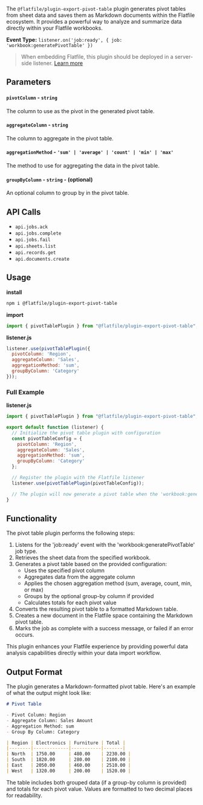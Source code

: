 <!-- START_INFOCARD -->

The `@flatfile/plugin-export-pivot-table` plugin generates pivot tables from sheet data and saves them as Markdown documents within the Flatfile ecosystem. It provides a powerful way to analyze and summarize data directly within your Flatfile workbooks.

**Event Type:** 
`listener.on('job:ready', { job: 'workbook:generatePivotTable' })`

<!-- END_INFOCARD -->


> When embedding Flatfile, this plugin should be deployed in a server-side listener. [Learn more](/docs/orchestration/listeners#listener-types)



## Parameters

#### `pivotColumn` - `string` 
The column to use as the pivot in the generated pivot table.

#### `aggregateColumn` - `string`
The column to aggregate in the pivot table.

#### `aggregationMethod` - `'sum' | 'average' | 'count' | 'min' | 'max'`
The method to use for aggregating the data in the pivot table.

#### `groupByColumn` - `string` - (optional)
An optional column to group by in the pivot table.



## API Calls

- `api.jobs.ack`
- `api.jobs.complete`
- `api.jobs.fail`
- `api.sheets.list`
- `api.records.get`
- `api.documents.create`



## Usage

**install**
```bash install
npm i @flatfile/plugin-export-pivot-table
```

**import**
```js import
import { pivotTablePlugin } from "@flatfile/plugin-export-pivot-table";
```

**listener.js**
```js listener.js
listener.use(pivotTablePlugin({
  pivotColumn: 'Region',
  aggregateColumn: 'Sales',
  aggregationMethod: 'sum',
  groupByColumn: 'Category'
}));
```


### Full Example

**listener.js**

```js listener.js
import { pivotTablePlugin } from "@flatfile/plugin-export-pivot-table";

export default function (listener) {
  // Initialize the pivot table plugin with configuration
  const pivotTableConfig = {
    pivotColumn: 'Region',
    aggregateColumn: 'Sales',
    aggregationMethod: 'sum',
    groupByColumn: 'Category'
  };

  // Register the plugin with the Flatfile listener
  listener.use(pivotTablePlugin(pivotTableConfig));

  // The plugin will now generate a pivot table when the 'workbook:generatePivotTable' job is triggered
}
```

## Functionality

The pivot table plugin performs the following steps:

1. Listens for the 'job:ready' event with the 'workbook:generatePivotTable' job type.
2. Retrieves the sheet data from the specified workbook.
3. Generates a pivot table based on the provided configuration:
   - Uses the specified pivot column
   - Aggregates data from the aggregate column
   - Applies the chosen aggregation method (sum, average, count, min, or max)
   - Groups by the optional group-by column if provided
   - Calculates totals for each pivot value
4. Converts the resulting pivot table to a formatted Markdown table.
5. Creates a new document in the Flatfile space containing the Markdown pivot table.
6. Marks the job as complete with a success message, or failed if an error occurs.

This plugin enhances your Flatfile experience by providing powerful data analysis capabilities directly within your data import workflow.

## Output Format

The plugin generates a Markdown-formatted pivot table. Here's an example of what the output might look like:

```markdown
# Pivot Table

- Pivot Column: Region
- Aggregate Column: Sales Amount
- Aggregation Method: sum
- Group By Column: Category

| Region | Electronics | Furniture | Total |
|--------|-------------|-----------|-------|
| North  | 1750.00     | 480.00    | 2230.00 |
| South  | 1820.00     | 280.00    | 2100.00 |
| East   | 2050.00     | 460.00    | 2510.00 |
| West   | 1320.00     | 200.00    | 1520.00 |
```

The table includes both grouped data (if a group-by column is provided) and totals for each pivot value. Values are formatted to two decimal places for readability.